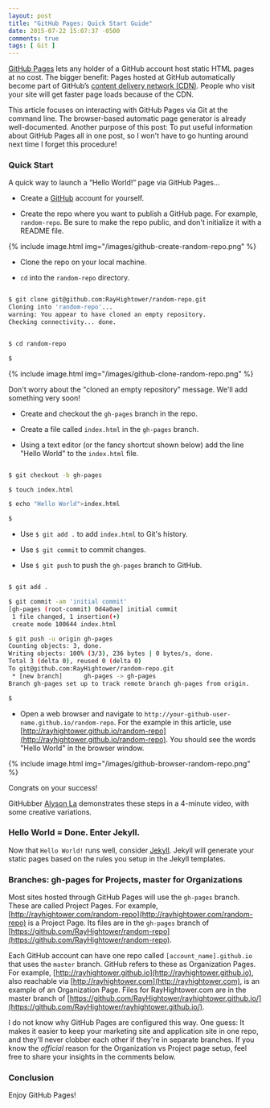 ```yaml
---
layout: post
title: "GitHub Pages: Quick Start Guide"
date: 2015-07-22 15:07:37 -0500
comments: true
tags: [ Git ]
---
```

[GitHub Pages](https://pages.github.com/) lets any holder of a GitHub account host static HTML pages at no cost. The bigger benefit: Pages hosted at GitHub automatically become part of GitHub’s [content delivery network (CDN)](https://en.wikipedia.org/wiki/Content_delivery_network). People who visit your site will get faster page loads because of the CDN.

This article focuses on interacting with GitHub Pages via Git at the command line. The browser-based automatic page generator is already well-documented. Another purpose of this post: To put useful information about GitHub Pages all in one post, so I won't have to go hunting around next time I forget this procedure!

<!--more-->

### Quick Start

A quick way to launch a “Hello World!” page via GitHub Pages...

* Create a [GitHub](http://github.com) account for yourself.

* Create the repo where you want to publish a GitHub page. For example, `random-repo`. Be sure to make the repo public, and don't initialize it with a README file.

{% include image.html img="/images/github-create-random-repo.png" %}

* Clone the repo on your local machine.

* `cd` into the `random-repo` directory.

~~~ bash

$ git clone git@github.com:RayHightower/random-repo.git
Cloning into 'random-repo'...
warning: You appear to have cloned an empty repository.
Checking connectivity... done.


$ cd random-repo

$ 


~~~

{% include image.html img="/images/github-clone-random-repo.png" %}

Don't worry about the "cloned an empty repository" message. We'll add something very soon!

* Create and checkout the `gh-pages` branch in the repo.

* Create a file called `index.html` in the `gh-pages` branch.

* Using a text editor (or the fancy shortcut shown below) add the line "Hello World" to the `index.html` file.

~~~ bash

$ git checkout -b gh-pages

$ touch index.html

$ echo "Hello World">index.html

$ 

~~~

* Use `$ git add .` to add `index.html` to Git's history.

* Use `$ git commit` to commit changes.

* Use `$ git push` to push the `gh-pages` branch to GitHub.

~~~ bash

$ git add .

$ git commit -am 'initial commit'
[gh-pages (root-commit) 0d4a0ae] initial commit
 1 file changed, 1 insertion(+)
 create mode 100644 index.html

$ git push -u origin gh-pages
Counting objects: 3, done.
Writing objects: 100% (3/3), 236 bytes | 0 bytes/s, done.
Total 3 (delta 0), reused 0 (delta 0)
To git@github.com:RayHightower/random-repo.git
 * [new branch]      gh-pages -> gh-pages
Branch gh-pages set up to track remote branch gh-pages from origin.

$ 

~~~

* Open a web browser and navigate to `http://your-github-user-name.github.io/random-repo`. For the example in this article, use [http://rayhightower.github.io/random-repo](http://rayhightower.github.io/random-repo). You should see the words "Hello World" in the browser window. 

{% include image.html img="/images/github-browser-random-repo.png" %}

Congrats on your success!

GitHubber [Alyson La](https://www.youtube.com/watch?v=rRGrT0wsJxI&index=7&list=PLOnWKC1gI_ONnIjU_sQVsIGFWT06Kd3In) demonstrates these steps in a 4-minute video, with some creative variations.

### Hello World = Done. Enter Jekyll.

Now that `Hello World!` runs well, consider [Jekyll](/blog/2015/06/24/getting-started-with-jekyll/). Jekyll will generate your static pages based on the rules you setup in the Jekyll templates.

### Branches: gh-pages for Projects, master for Organizations

Most sites hosted through GitHub Pages will use the `gh-pages` branch. These are called Project Pages. For example, [http://rayhightower.com/random-repo](http://rayhightower.com/random-repo) is a Project Page. Its files are in the `gh-pages` branch of [https://github.com/RayHightower/random-repo](https://github.com/RayHightower/random-repo).

Each GitHub account can have one repo called `[account_name].github.io` that uses the `master` branch. GitHub refers to these as Organization Pages. For example, [http://rayhightower.github.io](http://rayhightower.github.io), also reachable via [http://rayhightower.com](http://rayhightower.com), is an example of an Organization Page. Files for RayHightower.com are in the master branch of [https://github.com/RayHightower/rayhightower.github.io/](https://github.com/RayHightower/rayhightower.github.io/).

I do not know why GitHub Pages are configured this way. One guess: It makes it easier to keep your marketing site and application site in one repo, and they'll never clobber each other if they're in separate branches. If you know the _official_ reason for the Organization vs Project page setup, feel free to share your insights in the comments below.

### Conclusion

Enjoy GitHub Pages!
